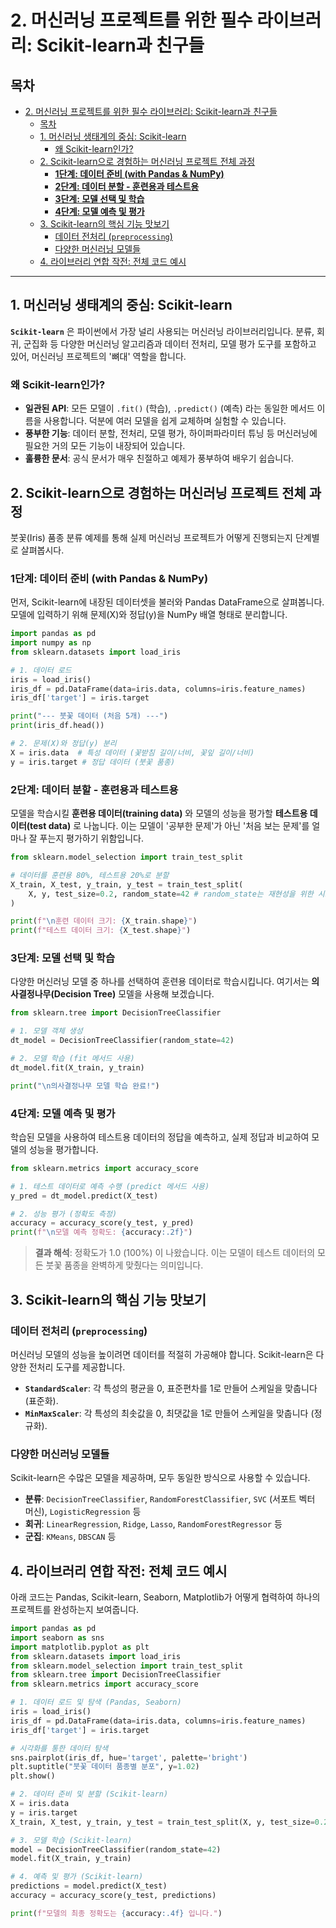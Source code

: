 # 2. 머신러닝 프로젝트를 위한 필수 라이브러리: Scikit-learn과 친구들

## 목차
- [2. 머신러닝 프로젝트를 위한 필수 라이브러리: Scikit-learn과 친구들](#2-머신러닝-프로젝트를-위한-필수-라이브러리-scikit-learn과-친구들)
  - [목차](#목차)
  - [1. 머신러닝 생태계의 중심: Scikit-learn](#1-머신러닝-생태계의-중심-scikit-learn)
    - [왜 Scikit-learn인가?](#왜-scikit-learn인가)
  - [2. Scikit-learn으로 경험하는 머신러닝 프로젝트 전체 과정](#2-scikit-learn으로-경험하는-머신러닝-프로젝트-전체-과정)
    - [**1단계: 데이터 준비 (with Pandas \& NumPy)** ](#1단계-데이터-준비-with-pandas--numpy)
    - [**2단계: 데이터 분할 - 훈련용과 테스트용**](#2단계-데이터-분할---훈련용과-테스트용)
    - [**3단계: 모델 선택 및 학습**](#3단계-모델-선택-및-학습)
    - [**4단계: 모델 예측 및 평가**](#4단계-모델-예측-및-평가)
  - [3. Scikit-learn의 핵심 기능 맛보기](#3-scikit-learn의-핵심-기능-맛보기)
    - [데이터 전처리 (`preprocessing`)](#데이터-전처리-preprocessing)
    - [다양한 머신러닝 모델들](#다양한-머신러닝-모델들)
  - [4. 라이브러리 연합 작전: 전체 코드 예시](#4-라이브러리-연합-작전-전체-코드-예시)

---

## 1. 머신러닝 생태계의 중심: Scikit-learn

**`Scikit-learn`** 은 파이썬에서 가장 널리 사용되는 머신러닝 라이브러리입니다. 분류, 회귀, 군집화 등 다양한 머신러닝 알고리즘과 데이터 전처리, 모델 평가 도구를 포함하고 있어, 머신러닝 프로젝트의 '뼈대' 역할을 합니다.

### 왜 Scikit-learn인가?

- **일관된 API**: 모든 모델이 `.fit()` (학습), `.predict()` (예측) 라는 동일한 메서드 이름을 사용합니다. 덕분에 여러 모델을 쉽게 교체하며 실험할 수 있습니다.
- **풍부한 기능**: 데이터 분할, 전처리, 모델 평가, 하이퍼파라미터 튜닝 등 머신러닝에 필요한 거의 모든 기능이 내장되어 있습니다.
- **훌륭한 문서**: 공식 문서가 매우 친절하고 예제가 풍부하여 배우기 쉽습니다.

## 2. Scikit-learn으로 경험하는 머신러닝 프로젝트 전체 과정

붓꽃(Iris) 품종 분류 예제를 통해 실제 머신러닝 프로젝트가 어떻게 진행되는지 단계별로 살펴봅시다.

### **1단계: 데이터 준비 (with Pandas & NumPy)** 

먼저, Scikit-learn에 내장된 데이터셋을 불러와 Pandas DataFrame으로 살펴봅니다. 모델에 입력하기 위해 문제(X)와 정답(y)을 NumPy 배열 형태로 분리합니다.

```python
import pandas as pd
import numpy as np
from sklearn.datasets import load_iris

# 1. 데이터 로드
iris = load_iris()
iris_df = pd.DataFrame(data=iris.data, columns=iris.feature_names)
iris_df['target'] = iris.target

print("--- 붓꽃 데이터 (처음 5개) ---")
print(iris_df.head())

# 2. 문제(X)와 정답(y) 분리
X = iris.data  # 특성 데이터 (꽃받침 길이/너비, 꽃잎 길이/너비)
y = iris.target # 정답 데이터 (붓꽃 품종)
```

### **2단계: 데이터 분할 - 훈련용과 테스트용**

모델을 학습시킬 **훈련용 데이터(training data)**  와 모델의 성능을 평가할 **테스트용 데이터(test data)**  로 나눕니다. 이는 모델이 '공부한 문제'가 아닌 '처음 보는 문제'를 얼마나 잘 푸는지 평가하기 위함입니다.

```python
from sklearn.model_selection import train_test_split

# 데이터를 훈련용 80%, 테스트용 20%로 분할
X_train, X_test, y_train, y_test = train_test_split(
    X, y, test_size=0.2, random_state=42 # random_state는 재현성을 위한 시드값
)

print(f"\n훈련 데이터 크기: {X_train.shape}")
print(f"테스트 데이터 크기: {X_test.shape}")
```

### **3단계: 모델 선택 및 학습**

다양한 머신러닝 모델 중 하나를 선택하여 훈련용 데이터로 학습시킵니다. 여기서는 **의사결정나무(Decision Tree)**  모델을 사용해 보겠습니다.

```python
from sklearn.tree import DecisionTreeClassifier

# 1. 모델 객체 생성
dt_model = DecisionTreeClassifier(random_state=42)

# 2. 모델 학습 (fit 메서드 사용)
dt_model.fit(X_train, y_train)

print("\n의사결정나무 모델 학습 완료!")
```

### **4단계: 모델 예측 및 평가**

학습된 모델을 사용하여 테스트용 데이터의 정답을 예측하고, 실제 정답과 비교하여 모델의 성능을 평가합니다.

```python
from sklearn.metrics import accuracy_score

# 1. 테스트 데이터로 예측 수행 (predict 메서드 사용)
y_pred = dt_model.predict(X_test)

# 2. 성능 평가 (정확도 측정)
accuracy = accuracy_score(y_test, y_pred)
print(f"\n모델 예측 정확도: {accuracy:.2f}")
```
> **결과 해석**: 정확도가 1.0 (100%) 이 나왔습니다. 이는 모델이 테스트 데이터의 모든 붓꽃 품종을 완벽하게 맞췄다는 의미입니다.

## 3. Scikit-learn의 핵심 기능 맛보기

### 데이터 전처리 (`preprocessing`)

머신러닝 모델의 성능을 높이려면 데이터를 적절히 가공해야 합니다. Scikit-learn은 다양한 전처리 도구를 제공합니다.

- **`StandardScaler`**: 각 특성의 평균을 0, 표준편차를 1로 만들어 스케일을 맞춥니다 (표준화).
- **`MinMaxScaler`**: 각 특성의 최솟값을 0, 최댓값을 1로 만들어 스케일을 맞춥니다 (정규화).

### 다양한 머신러닝 모델들

Scikit-learn은 수많은 모델을 제공하며, 모두 동일한 방식으로 사용할 수 있습니다.

- **분류**: `DecisionTreeClassifier`, `RandomForestClassifier`, `SVC` (서포트 벡터 머신), `LogisticRegression` 등
- **회귀**: `LinearRegression`, `Ridge`, `Lasso`, `RandomForestRegressor` 등
- **군집**: `KMeans`, `DBSCAN` 등

## 4. 라이브러리 연합 작전: 전체 코드 예시

아래 코드는 Pandas, Scikit-learn, Seaborn, Matplotlib가 어떻게 협력하여 하나의 프로젝트를 완성하는지 보여줍니다.

```python
import pandas as pd
import seaborn as sns
import matplotlib.pyplot as plt
from sklearn.datasets import load_iris
from sklearn.model_selection import train_test_split
from sklearn.tree import DecisionTreeClassifier
from sklearn.metrics import accuracy_score

# 1. 데이터 로드 및 탐색 (Pandas, Seaborn)
iris = load_iris()
iris_df = pd.DataFrame(data=iris.data, columns=iris.feature_names)
iris_df['target'] = iris.target

# 시각화를 통한 데이터 탐색
sns.pairplot(iris_df, hue='target', palette='bright')
plt.suptitle("붓꽃 데이터 품종별 분포", y=1.02)
plt.show()

# 2. 데이터 준비 및 분할 (Scikit-learn)
X = iris.data
y = iris.target
X_train, X_test, y_train, y_test = train_test_split(X, y, test_size=0.2, random_state=42)

# 3. 모델 학습 (Scikit-learn)
model = DecisionTreeClassifier(random_state=42)
model.fit(X_train, y_train)

# 4. 예측 및 평가 (Scikit-learn)
predictions = model.predict(X_test)
accuracy = accuracy_score(y_test, predictions)

print(f"모델의 최종 정확도는 {accuracy:.4f} 입니다.")
```